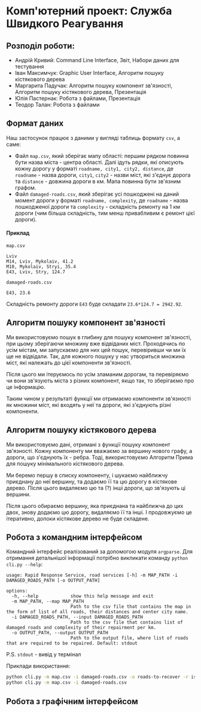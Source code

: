 # Комп'ютерний проект: Служба Швидкого Реагування
## Розподіл роботи:
- Андрій Кривий: Command Line Interface, Звіт, Набори даних для тестування
- Іван Максимчук: Graphic User Interface, Алгоритм пошуку кістякового дерева
- Маргарита Падучак: Алгоритм пошуку компонент зв'язності, Алгоритм пошуку кістякового дерева, Презентація
- Юлія Пастернак: Робота з файлами, Презентація
- Теодор Талан: Робота з файлами
## Формат даних

Наш застосунок працює з даними у вигляді таблиць формату `csv`, а саме:

- Файл `map.csv`, який зберігає мапу області: першим рядком повинна бути назва міста - центра області. Далі ідуть рядки, які описують кожну дорогу у форматі `roadname, city1, city2, distance`, де `roadname` - назва дороги, `city1`, `city2` - назви міст, які з'єднує дорога та `distance` - довжина дороги в км. Мапа повинна бути зв'язним графом.
- Файл `damaged-roads.csv`, який зберігає усі пошкоджені на даний момент дороги у форматі `roadname, complexity`, де `roadname` - назва пошкодженої дороги та `complexity` - складність ремонту на 1 км дороги (чим більша складність, тим менш привабливим є ремонт цієї дороги).
#### Приклад
`map.csv`
```csv
Lviv
M14, Lviv, Mykolaiv, 41.2
M10, Mykolaiv, Stryi, 35.4
E43, Lviv, Stry, 124.7
```
`damaged-roads.csv`
```csv
E43, 23.6
```
Складність ремонту дороги `E43` буде складати `23.6*124.7 = 2942.92`.

## Алгоритм пошуку компонент зв'язності
Ми використовуємо пошук в глибину для пошуку компонент зв'язності, при цьому зберігаючи множину вже відвіданих міст. Проходячись по усім містам, ми запускаємо для них цей пошук, перевіривши чи ми їх ще не відвідали. Так, для кожного пошуку у нас утвориться множина міст, які належать до цієї компоненти зв'язності.

Після цього ми ітеруємось по усім зламаним дорогам, та перевіряємо чи вони зв'язують міста з різних компонент, якщо так, то зберігаємо про це інформацію.

Таким чином у результаті функції ми отримаємо компоненти зв'язності як множини міст, які входять у неї та дороги, які з'єднують різні компоненти.

## Алгоритм пошуку кістякового дерева
Ми використовуємо дані, отримані з функції пошуку компонент зв'язності. Кожну компоненту ми вважаємо за вершину нового графу, а дороги, що з'єднують їх - ребра. Тоді, використовуємо Алгоритм Прима для пошуку мінімального кістякового дерева.

Ми беремо першу в списку компоненту, і шукаємо найближчу приєднану до неї вершину, та додаємо її та цю дорогу в кістякове дерево. Після цього видаляємо цю та (?) інші дороги, що зв'язують ці вершини.

Після цього обираємо вершину, яка приєднана та найближча до цих двох, знову додаємо цю дорогу, видаляємо її та інші. І продовжуємо це ітеративно, допоки кістякове дерево не буде складене.

## Робота з командним інтерфейсом
Командний інтерфейс реалізований за допомогою модуля `argparse`. Для отримання детальнішої інформації потрібно викликати команду `python cli.py --help`:
```
usage: Rapid Response Service, road services [-h] -m MAP_PATH -i DAMAGED_ROADS_PATH [-o OUTPUT_PATH]

options:
  -h, --help            show this help message and exit
  -m MAP_PATH, --map MAP_PATH
                        Path to the csv file that contains the map in the form of list of all roads, their distances and center city name.
  -i DAMAGED_ROADS_PATH, --input DAMAGED_ROADS_PATH
                        Path to the csv file that contains list of damaged roads and complexity of their repairment per km.
  -o OUTPUT_PATH, --output OUTPUT_PATH
                        Path to the output file, where list of roads that are required to be repaired. Default: stdout
```
P.S. `stdout` - вивід у термінал

Приклади використання:
```bash
python cli.py -m map.csv -i damaged-roads.csv -o roads-to-recover -r isolated-regions
python cli.py -m map.csv -i damaged-roads.csv
```
## Робота з графічним інтерфейсом
